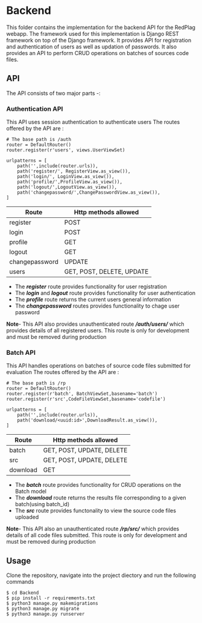 # Backend
This folder contains the implementation for the backend API for the RedPlag webapp. The framework used for this implementation is Django REST framework on top of the Django framework. It provides API for registration and authentication of users as well as updation of passwords. It also provides an API to perform CRUD operations on batches of sources code files.

## API
The API consists of two major parts -:

### Authentication API
This API uses session authentication to authenticate users
The routes offered by the API are :

```
# The base path is /auth
router = DefaultRouter()
router.register(r'users', views.UserViewSet)

urlpatterns = [
    path('',include(router.urls)),
    path('register/', RegisterView.as_view()),
    path('login/', LoginView.as_view()),
    path('profile/',ProfileView.as_view()),
    path('logout/',LogoutView.as_view()),
    path('changepassword/',ChangePasswordView.as_view()),
]
```

| Route | Http methods allowed|
|---|---|
| register  | POST  |
|  login |  POST |
| profile  |  GET |
|  logout |  GET |
|  changepassword |  UPDATE |
| users  |  GET, POST, DELETE, UPDATE |

- The ***register*** route provides functionality for user registration
- The ***login*** and ***logout*** route provides functionality for user authentication
- The ***profile*** route returns the current users general information
- The ***changepassword*** routes provides functionality to chage user password

**Note**- This API also provides unauthenticated route ***/auth/users/*** which provides details of all registered users. This route is only for development and must be removed during production

### Batch API
This API handles operations on batches of source code files submitted for evaluation
The routes offered by the API are :

```
# The base path is /rp
router = DefaultRouter()
router.register(r'batch', BatchViewSet,basename='batch')
router.register(r'src',CodeFileViewSet,basename='codefile')

urlpatterns = [
    path('',include(router.urls)),
    path('download/<uuid:id>',DownloadResult.as_view()),
]
```

| Route | Http methods allowed|
|---|---|
| batch  | GET, POST, UPDATE, DELETE  |
|  src | GET, POST, UPDATE, DELETE |
| download  |  GET |

- The ***batch*** route provides functionality for CRUD operations on the Batch model
- The ***download*** route returns the results file corresponding to a given batch(using batch_id)
- The ***src*** route provides functonality to view the source code files uploaded

**Note**- This API also an unauthenticated route ***/rp/src/*** which provides details of all code files submitted. This route is only for development and must be removed during production

## Usage

Clone the repository, navigate into the project diectory and run the following commands

```
$ cd Backend
$ pip install -r requirements.txt
$ python3 manage.py makemigrations
$ python3 manage.py migrate
$ python3 manage.py runserver
```
